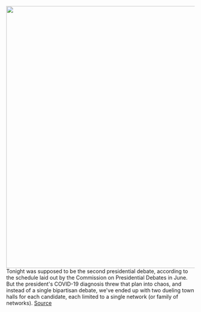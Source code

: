<img src='https://cdn.vox-cdn.com/thumbor/kuoCwEtnfTCuDYDsqH5WEX-8EUM=/0x0:2040x1360/1200x800/filters:focal(857x517:1183x843)/cdn.vox-cdn.com/uploads/chorus_image/image/67637031/acastro_181106_1777_flag_0004.0.jpg' width='700px' /><br/>
Tonight was supposed to be the second presidential debate, according to the schedule laid out by the Commission on Presidential Debates in June. But the president's COVID-19 diagnosis threw that plan into chaos, and instead of a single bipartisan debate, we've ended up with two dueling town halls for each candidate, each limited to a single network (or family of networks).
<a href='https://www.theverge.com/2020/10/15/21515886/trump-biden-town-halls-watch-live-stream-date-start-time-presidential-debate-nbc-abc'> Source <a/>